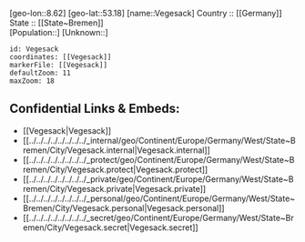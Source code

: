 ﻿---
location: [53.18,8.62] 
mapzoom: [7,12] 
mapmarker: city 
type: City
tags:
- geo/City


SpocWebEntityId: 35230
isDeleted: false
confidential: public

---
[geo-lon::8.62] 
[geo-lat::53.18] 
[name::Vegesack] 
Country :: [[Germany]]  
State :: [[State~Bremen]]  
[Population::] 
[Unknown::] 


```leaflet
id: Vegesack
coordinates: [[Vegesack]] 
markerFile: [[Vegesack]] 
defaultZoom: 11 
maxZoom: 18
```


## Confidential Links & Embeds: 
- [[Vegesack|Vegesack]]  
- [[../../../../../../../../_internal/geo/Continent/Europe/Germany/West/State~Bremen/City/Vegesack.internal|Vegesack.internal]] 
- [[../../../../../../../../_protect/geo/Continent/Europe/Germany/West/State~Bremen/City/Vegesack.protect|Vegesack.protect]] 
- [[../../../../../../../../_private/geo/Continent/Europe/Germany/West/State~Bremen/City/Vegesack.private|Vegesack.private]] 
- [[../../../../../../../../_personal/geo/Continent/Europe/Germany/West/State~Bremen/City/Vegesack.personal|Vegesack.personal]] 
- [[../../../../../../../../_secret/geo/Continent/Europe/Germany/West/State~Bremen/City/Vegesack.secret|Vegesack.secret]] 
